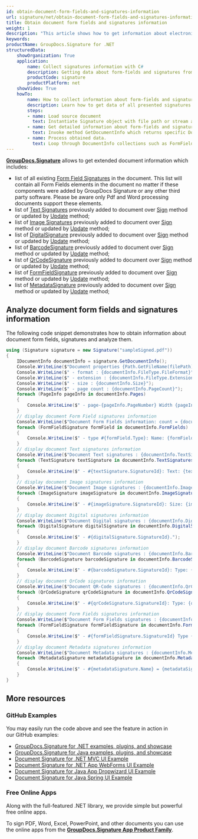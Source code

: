 ```yaml
---
id: obtain-document-form-fields-and-signatures-information
url: signature/net/obtain-document-form-fields-and-signatures-information
title: Obtain document form fields and signatures information
weight: 1
description: "This article shows how to get information about electronic signatures in the document and its form fields with GroupDocs.Signature API."
keywords: 
productName: GroupDocs.Signature for .NET
structuredData:
    showOrganization: True
    application:    
        name: Collect signatures information with C#    
        description: Getting data about form-fields and signatures from documents with C# language by GroupDocs.Signature for .NET APIs
        productCode: signature
        productPlatform: net 
    showVideo: True
    howTo:
        name: How to collect information about form-fields and signatures in documents with C# 
        description: Learn how to get data of all presented signatures and form-fields in supported document using C#
        steps:
        - name: Load source document
          text: Instantiate Signature object with file path or stream as a constructor parameter will load the document. 
        - name: Get detailed information about form-fields and signatures. 
          text: Invoke method GetDocumentInfo which returns specific DocumentInfo object.
        - name: Process obtained data. 
          text: Loop through DocumentInfo collections such as FormFields, TextSignatures, Pages etc.
---
```

[**GroupDocs.Signature**](https://products.groupdocs.com/signature/net) allows to get extended document information which includes:

* list of all existing [Form Field Signatures](https://reference.groupdocs.com/signature/net/groupdocs.signature.domain/formfieldsignature/) in the document. This list will contain all Form Fields elements in the document no matter if these components were added by GroupDocs Signature or any other third party software. Please be aware only Pdf and Word processing documents support these elements.
* list of [Text Signatures](https://reference.groupdocs.com/signature/net/groupdocs.signature.domain/textsignature) previously added to document over [Sign](https://reference.groupdocs.com/signature/net/groupdocs.signature/signature/sign/) method or updated by [Update](https://reference.groupdocs.com/signature/net/groupdocs.signature/signature/update) method;
* list of [Image Signatures](https://reference.groupdocs.com/signature/net/groupdocs.signature.domain/imagesignature) previously added to document over [Sign](https://reference.groupdocs.com/signature/net/groupdocs.signature/signature/sign/) method or updated by [Update](https://reference.groupdocs.com/signature/net/groupdocs.signature/signature/update) method;
* list of [DigitalSignature](https://reference.groupdocs.com/signature/net/groupdocs.signature.domain/digitalsignature) previously added to document over [Sign](https://reference.groupdocs.com/signature/net/groupdocs.signature/signature/sign/) method or updated by [Update](https://reference.groupdocs.com/signature/net/groupdocs.signature/signature/update) method;
* list of [BarcodeSignature](https://reference.groupdocs.com/signature/net/groupdocs.signature.domain/barcodesignature) previously added to document over [Sign](https://reference.groupdocs.com/signature/net/groupdocs.signature/signature/sign/) method or updated by [Update](https://reference.groupdocs.com/signature/net/groupdocs.signature/signature/update) method;
* list of [QrCodeSignature](https://reference.groupdocs.com/signature/net/groupdocs.signature.domain/qrcodesignature) previously added to document over [Sign](https://reference.groupdocs.com/signature/net/groupdocs.signature/signature/sign/) method or updated by [Update](https://reference.groupdocs.com/signature/net/groupdocs.signature/signature/update) method;
* list of [FormFieldSignature](https://reference.groupdocs.com/signature/net/groupdocs.signature.domain/formfieldsignature/) previously added to document over [Sign](https://reference.groupdocs.com/signature/net/groupdocs.signature/signature/sign/) method or updated by [Update](https://reference.groupdocs.com/signature/net/groupdocs.signature/signature/update) method;
* list of [MetadataSignature](https://reference.groupdocs.com/signature/net/groupdocs.signature.domain/metadatasignature/) previously added to document over [Sign](https://reference.groupdocs.com/signature/net/groupdocs.signature/signature/sign/) method or updated by [Update](https://reference.groupdocs.com/signature/net/groupdocs.signature/signature/update) method;

## Analyze document form fields and signatures information

The following code snippet demonstrates how to obtain information about document form fields, signatures and analyze them.

```csharp
using (Signature signature = new Signature("sampleSigned.pdf"))
{
    IDocumentInfo documentInfo = signature.GetDocumentInfo();
    Console.WriteLine($"Document properties {Path.GetFileName(filePath)}:");
    Console.WriteLine($" - format : {documentInfo.FileType.FileFormat}");
    Console.WriteLine($" - extension : {documentInfo.FileType.Extension}");
    Console.WriteLine($" - size : {documentInfo.Size}");
    Console.WriteLine($" - page count : {documentInfo.PageCount}");
    foreach (PageInfo pageInfo in documentInfo.Pages)
    {
        Console.WriteLine($" - page-{pageInfo.PageNumber} Width {pageInfo.Width}, Height {pageInfo.Height}");
    }
    // display document Form Field signatures information
    Console.WriteLine($"Document Form Fields information: count = {documentInfo.FormFields.Count}");
    foreach (FormFieldSignature formField in documentInfo.FormFields)
    {
        Console.WriteLine($" - type #{formField.Type}: Name: {formField.Name} Value: {formField.Value}");
    }
    // display document Text signatures information
    Console.WriteLine($"Document Text signatures : {documentInfo.TextSignatures.Count}");
    foreach (TextSignature textSignature in documentInfo.TextSignatures)
    {
        Console.WriteLine($" - #{textSignature.SignatureId}: Text: {textSignature.Text}");
    }
    // display document Image signatures information
    Console.WriteLine($"Document Image signatures : {documentInfo.ImageSignatures.Count}");
    foreach (ImageSignature imageSignature in documentInfo.ImageSignatures)
    {
        Console.WriteLine($" - #{imageSignature.SignatureId}: Size: {imageSignature.Size} bytes, Format: {imageSignature.Format}.");
    }
    // display document Digital signatures information
    Console.WriteLine($"Document Digital signatures : {documentInfo.DigitalSignatures.Count}");
    foreach (DigitalSignature digitalSignature in documentInfo.DigitalSignatures)
    {
        Console.WriteLine($" - #{digitalSignature.SignatureId}.");
    }
    // display document Barcode signatures information
    Console.WriteLine($"Document Barcode signatures : {documentInfo.BarcodeSignatures.Count}");
    foreach (BarcodeSignature barcodeSignature in documentInfo.BarcodeSignatures)
    {
        Console.WriteLine($" - #{barcodeSignature.SignatureId}: Type: {barcodeSignature.EncodeType?.TypeName}. Text: {barcodeSignature.Text}");
    }
    // display document QrCode signatures information
    Console.WriteLine($"Document QR-Code signatures : {documentInfo.QrCodeSignatures.Count}");
    foreach (QrCodeSignature qrCodeSignature in documentInfo.QrCodeSignatures)
    {
        Console.WriteLine($" - #{qrCodeSignature.SignatureId}: Type: {qrCodeSignature.EncodeType?.TypeName}. Text: {qrCodeSignature.Text}");
    }
    // display document Form Fields signatures information
    Console.WriteLine($"Document Form Fields signatures : {documentInfo.FormFieldSignatures.Count}");
    foreach (FormFieldSignature formFieldSignature in documentInfo.FormFields)
    {
        Console.WriteLine($" - #{formFieldSignature.SignatureId} Type {formFieldSignature.Type}: Name: {formFieldSignature.Name} Value: {formFieldSignature.Value}");
    }
    // display document Metadata signatures information
    Console.WriteLine($"Document Metadata signatures : {documentInfo.MetadataSignatures.Count}");
    foreach (MetadataSignature metadataSignature in documentInfo.MetadataSignatures)
    {
        Console.WriteLine($" - #{metadataSignature.Name} = {metadataSignature.Value}.Type:{metadataSignature.Type}");
    }
}
```

## More resources

### GitHub Examples

You may easily run the code above and see the feature in action in our GitHub examples:

* [GroupDocs.Signature for .NET examples, plugins, and showcase](https://github.com/groupdocs-signature/GroupDocs.Signature-for-.NET)
* [GroupDocs.Signature for Java examples, plugins, and showcase](https://github.com/groupdocs-signature/GroupDocs.Signature-for-Java)
* [Document Signature for .NET MVC UI Example](https://github.com/groupdocs-signature/GroupDocs.Signature-for-.NET-MVC)
* [Document Signature for .NET App WebForms UI Example](https://github.com/groupdocs-signature/GroupDocs.Signature-for-.NET-WebForms)
* [Document Signature for Java App Dropwizard UI Example](https://github.com/groupdocs-signature/GroupDocs.Signature-for-Java-Dropwizard)
* [Document Signature for Java Spring UI Example](https://github.com/groupdocs-signature/GroupDocs.Signature-for-Java-Spring)

### Free Online Apps

Along with the full-featured .NET library, we provide simple but powerful free online apps.

To sign PDF, Word, Excel, PowerPoint, and other documents you can use the online apps from the **[GroupDocs.Signature App Product Family](https://products.groupdocs.app/signature/family)**.